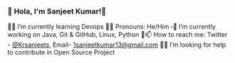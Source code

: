 ### 🔶 Hola, I'm Sanjeet Kumar!👋 
🔹🌱 I’m currently learning Devops
🔸😄 Pronouns: He/Him
▫️🔭 I’m currently working on Java, Git & GitHub, Linux, Python
🔹📫 How to reach me: Twitter - [@Krsanjeets](https://twitter.com/Krsanjeets),    Email- [1sanjeetkumar13@gmail.com](1sanjeetkumar13@gmail.com)
🔸🤔 I’m looking for help to contribute in Open Source Project
<!--
**Kumarsanjeet1/Kumarsanjeet1** is a ✨ _special_ ✨ repository because its `README.md` (this file) appears on your GitHub profile.

Here are some ideas to get you started:

- ...

- 👯 I’m looking to collaborate on ...
-  ...
- 💬 Ask me about ...

-  ...
- ⚡ Fun fact: ...
-->
